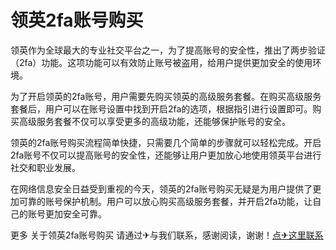 # 领英2fa账号购买

领英作为全球最大的专业社交平台之一，为了提高账号的安全性，推出了两步验证（2fa）功能。这项功能可以有效防止账号被盗用，给用户提供更加安全的使用环境。

为了开启领英的2fa账号，用户需要先购买领英的高级服务套餐。在购买高级服务套餐后，用户可以在账号设置中找到开启2fa的选项，根据指引进行设置即可。购买高级服务套餐不仅可以享受更多的高级功能，还能够保护账号的安全。

领英的2fa账号购买流程简单快捷，只需要几个简单的步骤就可以轻松完成。开启2fa账号不仅可以提高账号的安全性，还能够让用户更加放心地使用领英平台进行社交和职业发展。

在网络信息安全日益受到重视的今天，领英的2fa账号购买无疑是为用户提供了更加可靠的账号保护机制。用户可以放心购买高级服务套餐，并开启2fa功能，让自己的账号更加安全可靠。

更多 关于领英2fa账号购买 请通过✈与我们联系，感谢阅读，谢谢！[点✈这里联系](https://ss.k02.cc)
